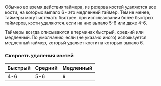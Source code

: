 Обычно во время действия таймера, из резерва костей удаляются все кости, на которых выпало 6 - это медленный таймер. Тем не менее, таймеры могут истекать быстрее. при использовании более быстрых таймеров, кости удаляются, если на них выпало 5-6 или даже 4-6.

Таймеры всегда описываются в терминах быстрый, средний или медленный. По умолчанию, если (не указано иного) используется медленный таймер, который удаляет кости на которых выпало 6.

### Скорость удаления костей
Быстрый|Средний|Медленный
-|-|-
4-6|5-6|6
